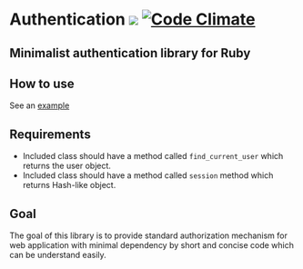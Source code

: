 # Authentication [<img src="https://secure.travis-ci.org/fujimura/authentication.png"/>](http://travis-ci.org/fujimura/authentication) [![Code Climate](https://codeclimate.com/badge.png)](https://codeclimate.com/github/fujimura/authentication)

## Minimalist authentication library for Ruby

## How to use

See an [example](https://github.com/fujimura/authentication-rails-example)

## Requirements

* Included class should have a method called `find_current_user` which returns the user object.
* Included class should have a method called `session` method which returns Hash-like object.

## Goal

The goal of this library is to provide standard authorization mechanism for web application with minimal dependency by short and concise code which can be understand easily.

